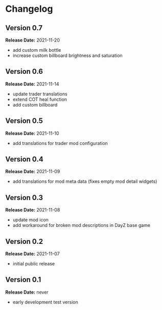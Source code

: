 # Changelog

## Version 0.7

**Release Date:** 2021-11-20

- add custom milk bottle
- increase custom billboard brightness and saturation

## Version 0.6

**Release Date:** 2021-11-14

- update trader translations
- extend COT heal function
- add custom billboard

## Version 0.5

**Release Date:** 2021-11-10

- add translations for trader mod configuration

## Version 0.4

**Release Date:** 2021-11-09

- add translations for mod meta data (fixes empty mod detail widgets)

## Version 0.3

**Release Date:** 2021-11-08

- update mod icon
- add workaround for broken mod descriptions in DayZ base game

## Version 0.2

**Release Date:** 2021-11-07

- initial public release

## Version 0.1

**Release Date:** never

- early development test version